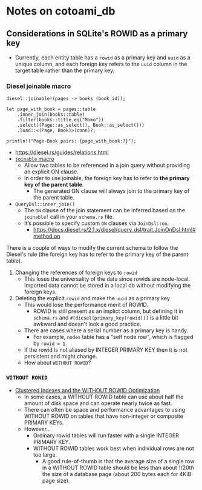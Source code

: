 # Notes on cotoami_db

## Considerations in SQLite's ROWID as a primary key

* Currently, each entity table has a `rowid` as a primary key and `uuid` as a unique column, and each foreign key refers to the `uuid` column in the target table rather than the primary key.

### Diesel joinable macro

```
diesel::joinable!(pages -> books (book_id));
```

```
let page_with_book = pages::table
    .inner_join(books::table)
    .filter(books::title.eq("Momo"))
    .select((Page::as_select(), Book::as_select()))
    .load::<(Page, Book)>(conn)?;

println!("Page-Book pairs: {page_with_book:?}");
```

* <https://diesel.rs/guides/relations.html>
* [`joinable` macro](https://docs.rs/diesel/latest/diesel/macro.joinable.html)
    * Allow two tables to be referenced in a join query without providing an explicit ON clause.
    * In order to use joinable, the foreign key has to refer to **the primary key of the parent table**.
        * The generated ON clause will always join to the primary key of the parent table.
* `QueryDsl::inner_join()`
    * The `ON` clause of the join statement can be inferred based on the `joinable!` call in your `schema.rs` file.
    * It’s possible to specify custom `ON` clauses via `JoinDsl::on`.
        * <https://docs.diesel.rs/2.1.x/diesel/query_dsl/trait.JoinOnDsl.html#method.on>

There is a couple of ways to modify the current schema to follow the Diesel's rule (the foreign key has to refer to the primary key of the parent table).

1. Changing the references of foreign keys to `rowid`
    * This loses the universality of the data since rowids are node-local. Imported data cannot be stored in a local db without modifying the foreign keys.
2. Deleting the explicit `rowid` and make the `uuid` as a primary key
    * This would lose the performance merit of ROWID.
        * ROWID is still present as an implict column, but defining it in `schema.rs` and `#[diesel(primary_key(rowid))]` is a little bit awkward and doesn't look a good practice.
    * There are cases where a serial number as a primary key is handy.
        * For example, `nodes` table has a "self node row", which is flagged by `rowid = 1`.
    * If the rowid is not aliased by INTEGER PRIMARY KEY then it is not persistent and might change.
    * How about `WITHOUT ROWID`?

### `WITHOUT ROWID`

* [Clustered Indexes and the WITHOUT ROWID Optimization](https://www.sqlite.org/withoutrowid.html)
    * In some cases, a WITHOUT ROWID table can use about half the amount of disk space and can operate nearly twice as fast.
    * There can often be space and performance advantages to using WITHOUT ROWID on tables that have non-integer or composite PRIMARY KEYs.
    * However...
        * Ordinary rowid tables will run faster with a single INTEGER PRIMARY KEY.
        * WITHOUT ROWID tables work best when individual rows are not too large. 
            * A good rule-of-thumb is that the average size of a single row in a WITHOUT ROWID table should be less than about 1/20th the size of a database page (about 200 bytes each for 4KiB page size).
